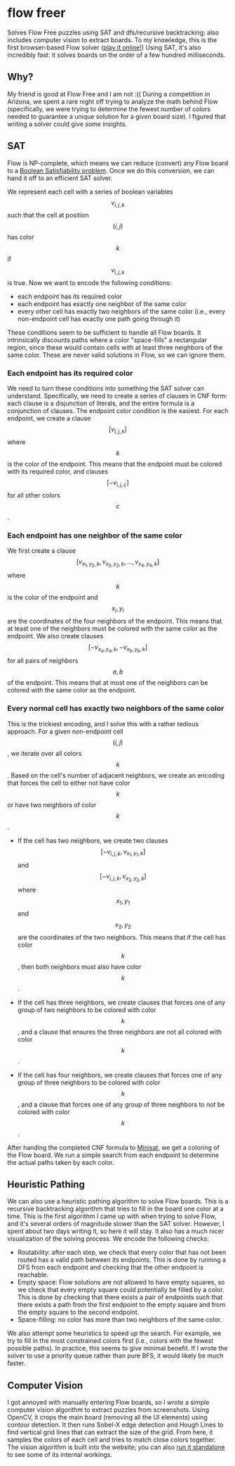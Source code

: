 # flow freer
Solves Flow Free puzzles using SAT and dfs/recursive backtracking; also includes computer vision to extract boards. To my knowledge, this is the first browser-based Flow solver ([play it online!](https://knosmos.github.io/flowfreer/)) Using SAT, it's also incredibly fast: it solves boards on the order of a few hundred milliseconds.

## Why?
My friend is good at Flow Free and I am not :(( During a competition in Arizona, we spent a rare night off trying to analyze the math behind Flow (specifically, we were trying to determine the fewest number of colors needed to guarantee a unique solution for a given board size). I figured that writing a solver could give some insights.

## SAT
Flow is NP-complete, which means we can reduce (convert) any Flow board to a [Boolean Satisfiability problem](https://en.wikipedia.org/wiki/Boolean_satisfiability_problem). Once we do this conversion, we can hand it off to an efficient SAT solver.

We represent each cell with a series of boolean variables $$v_{i,j,k}$$ such that the cell at position $$(i,j)$$ has color $$k$$ if $$v_{i,j,k}$$ is true. Now we want to encode the following conditions:

- each endpoint has its required color
- each endpoint has exactly one neighbor of the same color
- every other cell has exactly two neighbors of the same color (i.e., every non-endpoint cell has exactly one path going through it)

These conditions seem to be sufficient to handle all Flow boards. It intrinsically discounts paths where a color "space-fills" a rectangular region, since these would contain cells with at least three neighbors of the same color. These are never valid solutions in Flow, so we can ignore them.

### Each endpoint has its required color
We need to turn these conditions into something the SAT solver can understand. Specifically, we need to create a series of clauses in CNF form: each clause is a disjunction of literals, and the entire formula is a conjunction of clauses. The endpoint color condition is the easiest. For each endpoint, we create a clause $$[v_{i,j,k}]$$ where $$k$$ is the color of the endpoint. This means that the endpoint must be colored with its required color, and clauses $$[-v_{i,j,c}]$$ for all other colors $$c$$.

### Each endpoint has one neighbor of the same color
We first create a clause $$[v_{x_1,y_2,k},v_{x_2,y_2,k},\dots,v_{x_4,y_4,k}]$$ where $$k$$ is the color of the endpoint and $$x_i,y_i$$ are the coordinates of the four neighbors of the endpoint. This means that at least one of the neighbors must be colored with the same color as the endpoint. We also create clauses $$[-v_{x_a,y_a,k},-v_{x_b,y_b,k}]$$ for all pairs of neighbors $$a,b$$ of the endpoint. This means that at most one of the neighbors can be colored with the same color as the endpoint.

### Every normal cell has exactly two neighbors of the same color
This is the trickiest encoding, and I solve this with a rather tedious approach. For a given non-endpoint cell $$(i,j)$$, we iterate over all colors $$k$$. Based on the cell's number of adjacent neighbors, we create an encoding that forces the cell to either not have color $$k$$ or have two neighbors of color $$k$$.

- If the cell has two neighbors, we create two clauses $$[-v_{i,j,k},v_{x_1,y_1,k}]$$ and $$[-v_{i,j,k},v_{x_2,y_2,k}]$$ where $$x_1,y_1$$ and $$x_2,y_2$$ are the coordinates of the two neighbors. This means that if the cell has color $$k$$, then both neighbors must also have color $$k$$.

- If the cell has three neighbors, we create clauses that forces one of any group of two neighbors to be colored with color $$k$$, and a clause that ensures the three neighbors are not all colored with color $$k$$.

- If the cell has four neighbors, we create clauses that forces one of any group of three neighbors to be colored with color $$k$$, and a clause that forces one of any group of three neighbors to *not* be colored with color $$k$$.

After handing the completed CNF formula to [Minisat](http://minisat.se/), we get a coloring of the Flow board. We run a simple search from each endpoint to determine the actual paths taken by each color.

## Heuristic Pathing
We can also use a heuristic pathing algorithm to solve Flow boards. This is a recursive backtracking algorithm that tries to fill in the board one color at a time. This is the first algorithm I came up with when trying to solve Flow, and it's several orders of magnitude slower than the SAT solver. However, I spent about two days writing it, so here it will stay. It also has a much nicer visualization of the solving process. We encode the following checks:

- Routability: after each step, we check that every color that has not been routed has a valid path between its endpoints. This is done by running a DFS from each endpoint and checking that the other endpoint is reachable.
- Empty space: Flow solutions are not allowed to have empty squares, so we check that every empty square could potentially be filled by a color. This is done by checking that there exists a pair of endpoints such that there exists a path from the first endpoint to the empty square and from the empty square to the second endpoint.
- Space-filling: no color has more than two neighbors of the same color.

We also attempt some heuristics to speed up the search. For example, we try to fill in the most constrained colors first (i.e., colors with the fewest possible paths). In practice, this seems to give minimal benefit. If I wrote the solver to use a priority queue rather than pure BFS, it would likely be much faster.

## Computer Vision
I got annoyed with manually entering Flow boards, so I wrote a simple computer vision algorithm to extract puzzles from screenshots. Using OpenCV, it crops the main board (removing all the UI elements) using contour detection. It then runs Sobel-X edge detection and Hough Lines to find vertical grid lines that can extract the size of the grid. From here, it samples the colors of each cell and tries to match close colors together. The vision algorithm is built into the website; you can also [run it standalone](https://knosmos.github.io/flowfreer/cv) to see some of its internal workings.